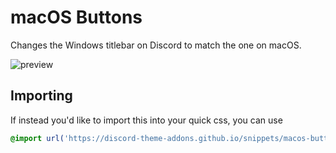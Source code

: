 # macOS Buttons
Changes the Windows titlebar on Discord to match the one on macOS.

![preview](https://discord-theme-addons.github.io/snippets/assets/screenshots/macOS-buttons.gif)

## Importing
If instead you'd like to import this into your quick css, you can use
```css
@import url('https://discord-theme-addons.github.io/snippets/macos-buttons/index.css');
```
